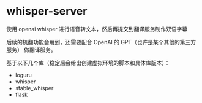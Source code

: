 # whisper-server
使用 openai whisper 进行语音转文本，然后再提交到翻译服务制作双语字幕

后续的机翻功能会用到，还需要配合 OpenAI 的 GPT（也许是某个其他的第三方服务） 做翻译服务。

基于以下几个库（稳定后会给出创建虚拟环境的脚本和具体库版本）：

* loguru
* whisper
* stable_whisper
* flask
